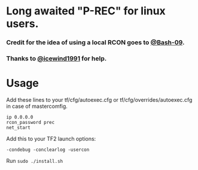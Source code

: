 # Long awaited "P-REC" for linux users.

### Credit for the idea of using a local RCON goes to [@Bash-09](https://github.com/Bash-09).
### Thanks to [@icewind1991](https://github.com/icewind1991/) for help.

# Usage

Add these lines to your tf/cfg/autoexec.cfg or tf/cfg/overrides/autoexec.cfg in case of mastercomfig.

```
ip 0.0.0.0
rcon_password prec
net_start
```

Add this to your TF2 launch options:

```-condebug -conclearlog -usercon```

Run ```sudo ./install.sh```
